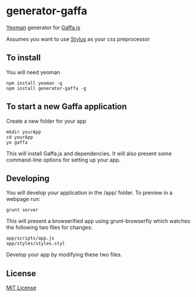 generator-gaffa
===============

[Yeoman](http://yeoman.io/) generator for [Gaffa.js](http://korynunn.github.io/gaffa-todo/)

Assumes you want to use [Stylus](http://learnboost.github.io/stylus/) as your css preprocessor
## To install 
You will need yeoman

    npm install yeoman -g
    npm install generator-gaffa -g

## To start a new Gaffa application
Create a new folder for your app

    mkdir yourApp
    cd yourApp
    yo gaffa
    
This will install Gaffa.js and dependencies. 
It will also present some command-line options for setting up your app.

## Developing
You will develop your application in the /app/ folder. 
To preview in a webpage run:

    grunt server

This will present a browserified app using grunt-browserfiy which watches the following two files for changes:

    app/scripts/app.js
    app/styles/styles.styl

Develop your app by modifying these two files.

## License

[MIT License](http://en.wikipedia.org/wiki/MIT_License)
